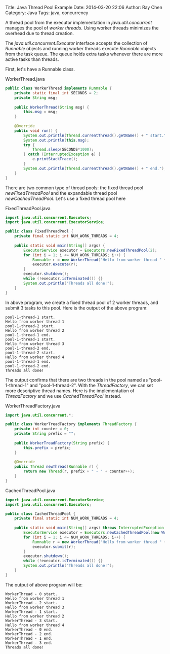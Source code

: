 Title: Java Thread Pool Example 
Date: 2014-03-20 22:06
Author: Ray Chen
Category: Java 
Tags: java, concurrency 

A thread pool from the executor implementation in _java.util.concurrent_ manages the pool 
of _worker threads_. Using worker threads minimizes the overhead due to thread creation.

The _java.util.concurrent.Executor_ interface accepts the collection of _Runnable_ objects and 
running worker threads execute _Runnable_ objects from the task queue. The queue holds extra
tasks whenever there are more active tasks than threads.

First, let's have a Runnable class.

WorkerThread.java
```java
public class WorkerThread implements Runnable {
	private static final int SECONDS = 2;
	private String msg;
	
	public WorkerThread(String msg) {
		this.msg = msg;
	}
	
	@Override
	public void run() {
		System.out.println(Thread.currentThread().getName() + " start.");
		System.out.println(this.msg);
		try {
			Thread.sleep(SECONDS*1000);
		} catch (InterruptedException e) {
			e.printStackTrace();
		}
		System.out.println(Thread.currentThread().getName() + " end.");
	}
}
```

There are two common type of thread pools: the fixed thread pool _newFixedThreadPool_
and the expandable thread pool _newCachedTheadPool_. Let's use a fixed thread pool here

FixedThreadPool.java
```java
import java.util.concurrent.Executors;
import java.util.concurrent.ExecutorService;

public class FixedThreadPool {
	private final static int NUM_WORK_THREADS = 4; 
	
	public static void main(String[] args) {
		ExecutorService executor = Executors.newFixedThreadPool(2);
		for (int i = 1; i <= NUM_WORK_THREADS; i++) {
			Runnable r = new WorkerThread("Hello from worker thread " + i);
			executor.execute(r);
		}
		executor.shutdown();
		while (!executor.isTerminated()) {}
		System.out.println("Threads all done!");
	}
}
```

In above program, we create a fixed thread pool of 2 worker threads, and submit 3 tasks
to this pool. Here is the output of the above program:

```
pool-1-thread-1 start.
Hello from worker thread 1
pool-1-thread-2 start.
Hello from worker thread 2
pool-1-thread-1 end.
pool-1-thread-1 start.
Hello from worker thread 3
pool-1-thread-2 end.
pool-1-thread-2 start.
Hello from worker thread 4
pool-1-thread-1 end.
pool-1-thread-2 end.
Threads all done!
```

The output confirms that there are two threads in the pool named as "pool-1-thread-1" 
and "pool-1-thread-2". With the _ThreadFactory_, we can set more descriptive thread names.
Here is the implementation of _ThreadFactory_ and we use _CachedThreadPool_ instead.

WorkerThreadFactory.java
```java
import java.util.concurrent.*;

public class WorkerTreadFactory implements ThreadFactory {
	private int counter = 0;
	private String prefix = "";
	
	public WorkerTreadFactory(String prefix) {
		this.prefix = prefix;
	}
	
	@Override
	public Thread newThread(Runnable r) {
		return new Thread(r, prefix + " - " + counter++);
	}
}
```

CachedThreadPool.java
```java
import java.util.concurrent.ExecutorService;
import java.util.concurrent.Executors;

public class CachedThreadPool {
	private final static int NUM_WORK_THREADS = 4; 
	
	public static void main(String[] args) throws InterruptedException {
		ExecutorService executor = Executors.newCachedThreadPool(new WorkerTreadFactory("WorkerThread"));
		for (int i = 1; i <= NUM_WORK_THREADS; i++) {
			Runnable r = new WorkerThread("Hello from worker thread " + i);
			executor.submit(r);
		}
		executor.shutdown();
		while (!executor.isTerminated()) {}
		System.out.println("Threads all done!");
	}
}
```

The output of above program will be:
```
WorkerThread - 0 start.
Hello from worker thread 1
WorkerThread - 2 start.
Hello from worker thread 3
WorkerThread - 1 start.
Hello from worker thread 2
WorkerThread - 3 start.
Hello from worker thread 4
WorkerThread - 0 end.
WorkerThread - 2 end.
WorkerThread - 1 end.
WorkerThread - 3 end.
Threads all done!
```
